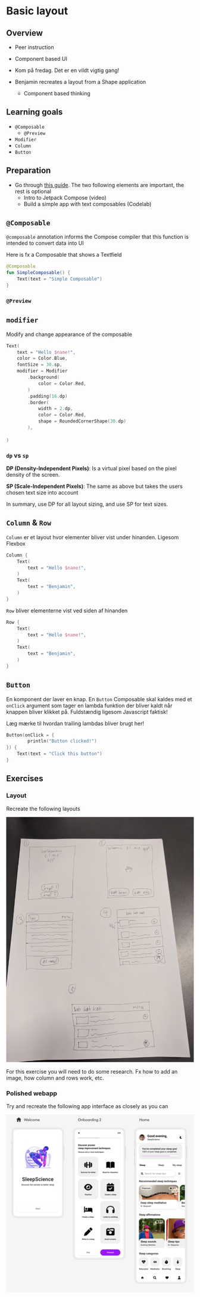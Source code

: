 # Basic layout



## Overview

- Peer instruction
- Component based UI

- Kom på fredag. Det er en vildt vigtig gang!

- Benjamin recreates a layout from a Shape application
  - Component based thinking



## Learning goals

- `@Composable`
  - `@Preview`
- `Modifier`
- `Column`
- `Button`



## Preparation

- Go through [this guide](https://developer.android.com/courses/pathways/android-basics-compose-unit-1-pathway-3). The two following elements are important, the rest is optional
  - Intro to Jetpack Compose (video)
  - Build a simple app with text composables (Codelab)



## `@Composable`

`@composable` annotation informs the Compose compiler that this function is intended to convert data into UI



Here is fx a Composable that shows a Textfield

```kotlin
@Composable
fun SimpleComposable() {
    Text(text = "Simple Composable")
}
```



### `@Preview`





## `modifier`

Modify and change appearance of the composable



```kotlin
Text(
    text = "Hello $name!",
    color = Color.Blue,
    fontSize = 30.sp,
    modifier = Modifier
        .background(
            color = Color.Red,
        )
        .padding(16.dp)
        .border(
            width = 2.dp,
            color = Color.Red,
            shape = RoundedCornerShape(30.dp)
        ),

)
```







### `dp` vs `sp`

**DP (Density-Independent Pixels)**: Is a virtual pixel based on the pixel density of the screen. 

**SP (Scale-Independent Pixels)**: The same as above but takes the users chosen text size into account

In summary, use DP for all layout sizing, and use SP for text sizes. 



## `Column` & `Row`



`Column` er et layout hvor elementer bliver vist under hinanden. Ligesom Flexbox

```kotlin
Column {
    Text(
        text = "Hello $name!",
    )
    Text(
        text = "Benjamin",
    )
}
```



`Row` bliver elementerne vist ved siden af hinanden

```kotlin
Row {
    Text(
        text = "Hello $name!",
    )
    Text(
        text = "Benjamin",
    )
}
```



## `Button`

En komponent der laver en knap. En `Button` Composable skal kaldes med et `onClick` argument som tager en lambda funktion der bliver kaldt når knappen bliver klikket på. Fuldstændig ligesom Javascript faktisk!

Læg mærke til hvordan trailing lambdas bliver brugt her!

```kotlin
Button(onClick = {
		println("Button clicked!")
}) {
    Text(text = "Click this button")
}
```



## Exercises



### Layout

Recreate the following layouts

![Recreate the following layouts](assets/CleanShot-2023-02-27-at-11.04.42.png)

For this exercise you will need to do some research. Fx how to add an image, how column and rows work, etc. 



### Polished webapp

Try and recreate the following app interface as closely as you can

![Sleep app UI](assets/CleanShot-2024-02-12-at-14.32.53.png)



<!--

### Confetti app 🎉

Let's create an app that shows confetti when clicking on a button



#### Install the confetti module

Read about the Konfetti library [here](https://github.com/DanielMartinus/Konfetti)

In the `build.gradle.kts` file, add `implementation("nl.dionsegijn:konfetti-compose:2.0.4")` to the `dependencies {}` part

Now press `Sync Now` in the top to download and install the library

> This is like `npm install` for Java! The `build.gradle` is like the `package.json` file!



#### Add a confetti view to our your activity

```kotlin
class Konfetti : ComponentActivity() {
    override fun onCreate(savedInstanceState: Bundle?) {
        super.onCreate(savedInstanceState)
        setContent {
            val party = Party(
                speed = 0f,
                maxSpeed = 30f,
                damping = 0.9f,
                spread = 360,
                colors = listOf(0xfce18a, 0xff726d, 0xf4306d, 0xb48def),
                emitter = Emitter(duration = 100, TimeUnit.MILLISECONDS).max(100),
                position = Position.Relative(0.5, 0.3)
            )

            KonfettiView(
                modifier = Modifier.fillMaxSize(),
                parties = listOf(party)
            )
        }
    }
}
```



#### 🎉🎉🎉🎉🎉🎉

To actually start the confetti use this code

```java
konfettiView.start(party);
```



#### 📝 One button

Create a button that when clicked will start showing confetti



#### 📝 Two buttons

Create two buttons. When one button is clicked is should show short burts of confetti. For the other button is should show a long burst of confetti



#### 📝 Confetti where clicked

Make is possible so that where the user clicks there will be confetti. Maybe this mode could be activated with a slider.



#### 📝 Keep holding the button

Create a button that will spew confettit as long as the button is pressed!



#### Create a fart button 💨

When clicking a button a fart sound should be played

-->
